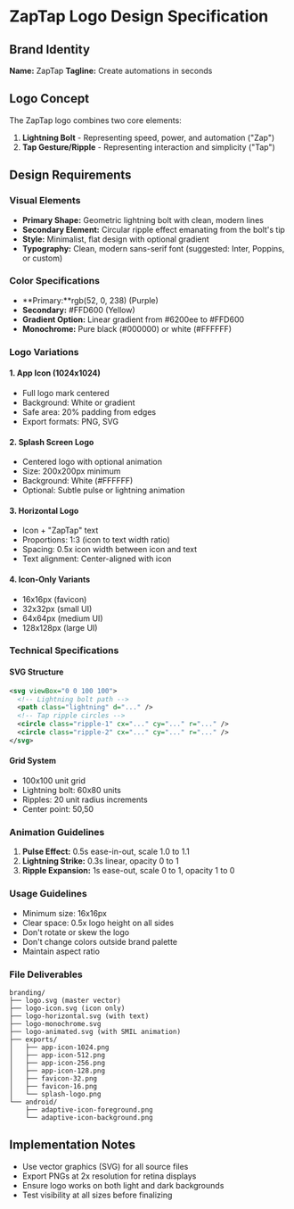 # ZapTap Logo Design Specification

## Brand Identity
**Name:** ZapTap
**Tagline:** Create automations in seconds

## Logo Concept
The ZapTap logo combines two core elements:
1. **Lightning Bolt** - Representing speed, power, and automation ("Zap")
2. **Tap Gesture/Ripple** - Representing interaction and simplicity ("Tap")

## Design Requirements

### Visual Elements
- **Primary Shape:** Geometric lightning bolt with clean, modern lines
- **Secondary Element:** Circular ripple effect emanating from the bolt's tip
- **Style:** Minimalist, flat design with optional gradient
- **Typography:** Clean, modern sans-serif font (suggested: Inter, Poppins, or custom)

### Color Specifications
- **Primary:**rgb(52, 0, 238) (Purple)
- **Secondary:** #FFD600 (Yellow)
- **Gradient Option:** Linear gradient from #6200ee to #FFD600
- **Monochrome:** Pure black (#000000) or white (#FFFFFF)

### Logo Variations

#### 1. App Icon (1024x1024)
- Full logo mark centered
- Background: White or gradient
- Safe area: 20% padding from edges
- Export formats: PNG, SVG

#### 2. Splash Screen Logo
- Centered logo with optional animation
- Size: 200x200px minimum
- Background: White (#FFFFFF)
- Optional: Subtle pulse or lightning animation

#### 3. Horizontal Logo
- Icon + "ZapTap" text
- Proportions: 1:3 (icon to text width ratio)
- Spacing: 0.5x icon width between icon and text
- Text alignment: Center-aligned with icon

#### 4. Icon-Only Variants
- 16x16px (favicon)
- 32x32px (small UI)
- 64x64px (medium UI)
- 128x128px (large UI)

### Technical Specifications

#### SVG Structure
```svg
<svg viewBox="0 0 100 100">
  <!-- Lightning bolt path -->
  <path class="lightning" d="..." />
  <!-- Tap ripple circles -->
  <circle class="ripple-1" cx="..." cy="..." r="..." />
  <circle class="ripple-2" cx="..." cy="..." r="..." />
</svg>
```

#### Grid System
- 100x100 unit grid
- Lightning bolt: 60x80 units
- Ripples: 20 unit radius increments
- Center point: 50,50

### Animation Guidelines
1. **Pulse Effect:** 0.5s ease-in-out, scale 1.0 to 1.1
2. **Lightning Strike:** 0.3s linear, opacity 0 to 1
3. **Ripple Expansion:** 1s ease-out, scale 0 to 1, opacity 1 to 0

### Usage Guidelines
- Minimum size: 16x16px
- Clear space: 0.5x logo height on all sides
- Don't rotate or skew the logo
- Don't change colors outside brand palette
- Maintain aspect ratio

### File Deliverables
```
branding/
├── logo.svg (master vector)
├── logo-icon.svg (icon only)
├── logo-horizontal.svg (with text)
├── logo-monochrome.svg
├── logo-animated.svg (with SMIL animation)
├── exports/
│   ├── app-icon-1024.png
│   ├── app-icon-512.png
│   ├── app-icon-256.png
│   ├── app-icon-128.png
│   ├── favicon-32.png
│   ├── favicon-16.png
│   └── splash-logo.png
└── android/
    ├── adaptive-icon-foreground.png
    └── adaptive-icon-background.png
```

## Implementation Notes
- Use vector graphics (SVG) for all source files
- Export PNGs at 2x resolution for retina displays
- Ensure logo works on both light and dark backgrounds
- Test visibility at all sizes before finalizing